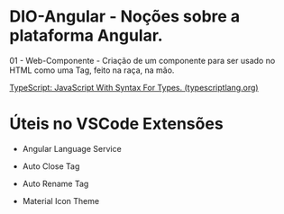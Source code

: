 # DIO-Angular - Noções sobre a plataforma Angular.
01 - Web-Componente - Criação de um componente para ser usado no HTML como uma Tag, feito na raça, na mão.

[TypeScript: JavaScript With Syntax For Types. (typescriptlang.org)](https://www.typescriptlang.org/)


# Úteis no VSCode Extensões
* Angular Language Service
  
* Auto Close Tag
  
* Auto Rename Tag
  
* Material Icon Theme